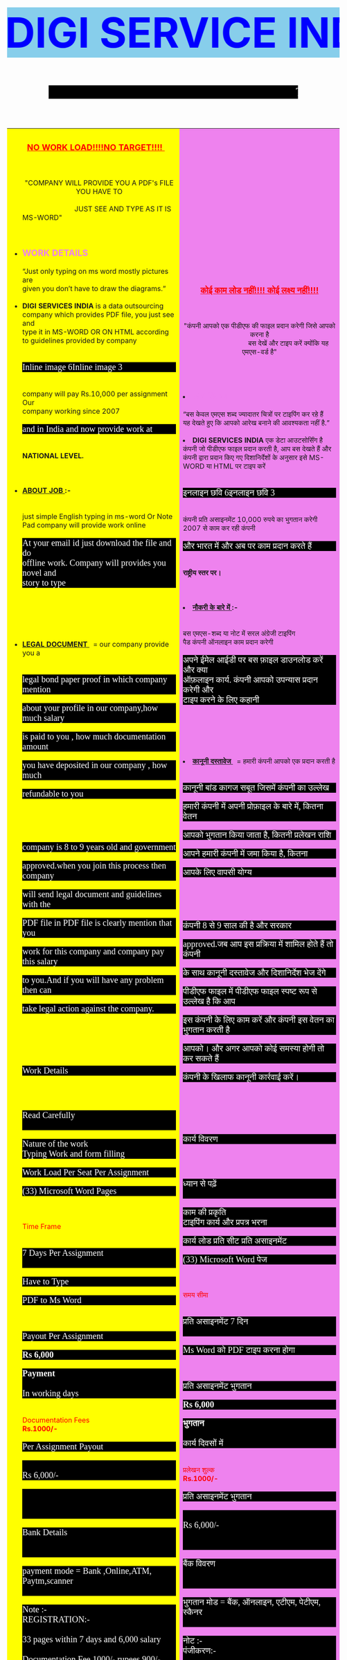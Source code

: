 <html>	
<head>
<title>THE DIGI SERVICE INDIA </title>
</head>



<style type="text/css">
	

body{margin-left:0.1;margin-right:0.1;margin-top:0.1pt;font-size:16pt;}
h1{background:skyblue;color:blue;font-size:1in;}
.class{font-size:20pt;color:white;background:black;margin-left:1in;margin-right:1in;}
.note{font-size:14;font-family:arial;color:blue;}
p{font-size: 20;font-family: arial black;background: black;color: white;align-content: center;align-bottom:0.1pt ;}
.go{font-size: 20;font-family: arial black;background:lightsalmon;color: white;align-content: center;align-bottom:0.1pt ;}
</style>

<body>
<form action="www.digiserviceindia.com"method="post">
<h1><marquee behavior="alternate">DIGI SERVICE INDIA</marquee></h1>

<p class="class"><marquee behavior="scroll">THE DATA ENTRY TYPING WORK &nbsp;&nbsp;&nbsp;&nbsp;&nbsp;&nbsp;&nbsp; THE DATA ENTRY TYPING WORK&nbsp;&nbsp;&nbsp;&nbsp;&nbsp;&nbsp;&nbsp; THE DATA ENTRY TYPING WORK</marquee> </p>
&nbsp;&nbsp;&nbsp;&nbsp;&nbsp;&nbsp;&nbsp;&nbsp;&nbsp;&nbsp;&nbsp;&nbsp;&nbsp;&nbsp;&nbsp&nbsp;&nbsp;&nbsp;&nbsp;&nbsp;&nbsp;&nbsp;&nbsp;&nbsp;&nbsp;&nbsp;&nbsp;&nbsp;&nbsp; 



<table border="0"cellspacing="20"cellpadding="20">
<tr  >
<td bgcolor="yellow">
<ul><p class="note">
<center><span style="font-size:19;color:red;"><b><u>
 NO WORK LOAD!!!!NO TARGET!!!!
</u></b>&nbsp;&nbsp;&nbsp;</span></center>&nbsp;&nbsp;&nbsp;&nbsp;&nbsp;&nbsp;&nbsp;&nbsp;&nbsp;&nbsp;&nbsp;&nbsp;&nbsp;&nbsp;&nbsp;&nbsp;&nbsp;&nbsp;&nbsp;&nbsp;&nbsp;&nbsp;&nbsp;&nbsp;&nbsp;&nbsp;&nbsp;&nbsp;&nbsp;&nbsp;&nbsp;&nbsp;&nbsp;&nbsp;&nbsp;&nbsp;&nbsp;&nbsp;&nbsp;&nbsp;&nbsp;<br>
&nbsp;&nbsp;&nbsp;&nbsp;&nbsp;&nbsp;&nbsp;&nbsp;&nbsp;&nbsp;&nbsp;&nbsp;&nbsp;&nbsp;&nbsp;&nbsp;&nbsp;&nbsp;&nbsp;&nbsp;&nbsp;&nbsp;&nbsp;&nbsp;&nbsp;&nbsp;&nbsp;&nbsp;&nbsp;&nbsp;&nbsp;&nbsp;&nbsp;&nbsp;&nbsp;&nbsp;&nbsp;&nbsp;<br>
&nbsp;&nbsp;&nbsp;&nbsp;&nbsp;&nbsp;&nbsp;&nbsp;&nbsp;&nbsp;&nbsp;&nbsp;&nbsp;&nbsp;&nbsp;&nbsp;&nbsp;&nbsp;
<center>"COMPANY WILL PROVIDE YOU A PDF's FILE YOU HAVE TO</center> <br>
&nbsp;&nbsp;&nbsp;&nbsp;&nbsp;&nbsp;&nbsp;&nbsp;&nbsp;&nbsp;&nbsp;&nbsp;&nbsp;&nbsp;&nbsp;&nbsp;&nbsp;&nbsp;&nbsp;&nbsp;&nbsp;&nbsp;&nbsp;&nbsp;&nbsp;&nbsp;&nbsp;&nbsp;JUST SEE AND TYPE AS IT IS MS-WORD"
<br>
<br>
<br>
&nbsp;&nbsp;&nbsp;&nbsp;&nbsp;&nbsp;&nbsp;&nbsp;&nbsp;&nbsp;&nbsp;&nbsp;&nbsp;&nbsp;&nbsp;&nbsp;&nbsp;&nbsp;&nbsp;&nbsp;&nbsp;&nbsp;&nbsp;&nbsp;&nbsp;&nbsp;&nbsp;&nbsp;&nbsp;&nbsp;&nbsp;<li><span style="font-size:20;color:violet;"><B>WORK DETAILS</B></span><br>
<br>
“Just only typing on ms word mostly pictures are
<br>
 given you don’t have to draw the  diagrams.”
<br>
<br>
<b>

<li>
DIGI SERVICES INDIA </b>is a data outsourcing
<br> 
company which provides PDF file, you just see and
<br>
 type it in MS-WORD OR ON HTML according to guidelines provided by company 
<br>

<br>

 
Inline image 6Inline image 3 

<br>
company will pay Rs.10,000 per assignment Our
<br>
company working since 2007 
<br>


and in India and now provide work at

 
<br>
<b>NATIONAL LEVEL.
</b>
<br>
<br>
<br>
<br>
<b><u><li>ABOUT JOB


</u> 
:- </b>
<br>	
<br>
<br>
just simple English typing in ms-word Or Note
<br>
Pad company will provide work online

<br>

At your email id  just download the file and do
<br>
offline work. Company will provides you novel and 
<br>
story to type

<br>
<br>
<br>


<b><u><li>LEGAL DOCUMENT </u></b>&nbsp; = our company provide you a 
<br>

legal bond paper proof in which company mention 
<br>

about your profile in our company,how much salary 
<br>

is paid to you , how much documentation amount
<br>

 you have deposited in our company , how much
<br>

 refundable to you 

<br>

<br>
<br>



 company is 8 to 9  years old and government
<br>

 approved.when you join this process then company
<br>

 will send legal document and guidelines with the 
<br>

PDF file in PDF file is clearly mention that you 
<br>

work for this company and company pay this salary 
<br>

to you.And if you will have any problem then can 
<br>

take legal action against the company.

<br>
<br>
<br>

<br>



Work Details


<br>
<br><span style="color:red;">

Read Carefully
</span>
<br>
<br>


 Nature of the work
<br>
Typing Work and form filling 
<br>


 Work Load Per Seat Per  Assignment
<br>


(33) Microsoft Word Pages


<br>
<br> Time Frame
<br>
<br>


7 Days Per Assignment
<br>
<br>


 Have to Type
 
PDF to Ms Word

<br>

 Payout Per Assignment
<b>

Rs 6,000

 Payment</b>
<br>
<br>
In  working days


<br>
 Documentation Fees 
<br>
<b>Rs.1000/-</b>
<br>

 Per Assignment Payout


<br>Rs 6,000/-

<br><br><br>


Bank Details
<br><br><br>


payment mode = Bank ,Online,ATM, Paytm,scanner
<br><br>

Note :-<br>
REGISTRATION:-
<br>
<br>
33 pages within 7 days and 6,000 salary  
<br>
 Documentation Fee 1000/- rupees  900/-refundable with first assignment salary 100/- cut for documentation fee one time u have to <br>pay, amount will be valid of 1 year 
 <br><br><br>
 

After fees Deposit please E-mails me :
<br>
SCAN COPY OF DEPOSIT SLIP AND FILL THESE DETAILS:- 
<br><br><br>
 

   NAME:-
   <br>
   CONTACT NO:-
<br>
   BANK:-
<br>
   BRANCH:-
<br>
   AMOUNT:-
<br>
   EMAIL ID:-
<br>
   ACCOUNT NO:-
<br>
   ADDRESS:-
<br>
 <br>
<br>
 ONCE YOU PAY THE SECURITY AMOUNT AFTER THAT COMPANY SENDS:-
<br>

 PDF FILE = WHICH IS WORK
<br>
 GUIDELINE
<br>
 AGREEMENT LETTER
<br>
HELPLINE NO
<br>
 LEGAL AGREEMENT
<br>
 company full address:- (2/78 Vashant Street, Ghaziabad, Utter Pradesh- 201002}
<br>

<br>

COMPANY REGISTRATION .

<br>
<br>
<br>
 

Department of Labor
<br>

Government of National Capital Territory
<br>

Of Delhi

<br>
C2/78 Vashant Street, Ghaziabad, Utter Pradesh- 201002
<br>
Form C
<br>

Registration Certificate of Establishment

<br>
<br>




 Regards        :DIGIDERVICESINDIA


</p>






</ul>
</td>
<td bgcolor="violet">
   <br><br><br>
&nbsp;&nbsp;&nbsp;&nbsp;&nbsp;&nbsp;&nbsp;&nbsp;&nbsp;&nbsp;&nbsp;&nbsp;&nbsp;&nbsp;&nbsp;&nbsp;&nbsp;&nbsp;&nbsp;&nbsp;&nbsp;&nbsp;&nbsp;&nbsp;&nbsp;&nbsp;&nbsp;&nbsp;&nbsp;&nbsp;&nbsp;&nbsp;&nbsp;&nbsp;&nbsp;&nbsp;&nbsp;&nbsp;&nbsp;&nbsp;<center><span style="font-size:19;color:red;"><b><u>
   कोई काम लोड नहीं!!!! कोई लक्ष्य नहीं!!!!
</u></b></span></center>&nbsp;&nbsp;&nbsp;&nbsp;&nbsp;&nbsp;&nbsp;&nbsp;&nbsp;&nbsp;&nbsp;&nbsp;&nbsp;&nbsp;&nbsp;&nbsp;&nbsp;&nbsp;&nbsp;&nbsp;&nbsp;&nbsp;&nbsp;&nbsp;&nbsp;&nbsp;&nbsp;&nbsp;&nbsp;&nbsp;&nbsp;&nbsp;&nbsp;&nbsp;&nbsp;&nbsp;&nbsp;&nbsp;<br>
&nbsp;&nbsp;&nbsp;&nbsp;&nbsp;&nbsp;&nbsp;&nbsp;&nbsp;&nbsp;&nbsp;&nbsp;&nbsp;&nbsp;&nbsp;&nbsp;&nbsp;&nbsp;&nbsp;&nbsp;&nbsp;&nbsp;&nbsp;&nbsp;&nbsp;&nbsp;&nbsp;&nbsp;&nbsp;&nbsp;&nbsp;&nbsp;&nbsp;&nbsp;&nbsp;&nbsp;&nbsp;&nbsp;<br>
&nbsp;&nbsp;&nbsp;&nbsp;&nbsp;&nbsp;&nbsp;&nbsp;&nbsp;&nbsp;&nbsp;&nbsp;&nbsp;&nbsp;&nbsp;&nbsp;&nbsp;&nbsp;&nbsp;&nbsp;&nbsp;&nbsp;&nbsp;&nbsp;&nbsp;&nbsp;&nbsp;&nbsp;<center>"कंपनी आपको एक पीडीएफ की फाइल प्रदान करेगी जिसे आपको करना है <br>
&nbsp;&nbsp;&nbsp;&nbsp;&nbsp;&nbsp;&nbsp;&nbsp;&nbsp;&nbsp;&nbsp;&nbsp;&nbsp;&nbsp;&nbsp;&nbsp;&nbsp;&nbsp;&nbsp;&nbsp;&nbsp;&nbsp;&nbsp;&nbsp;&nbsp;&nbsp;&nbsp;&nbsp;&nbsp;&nbsp;&nbsp;बस देखें और टाइप करें क्योंकि यह एमएस-वर्ड है"
</center><br>
<br>
<br>
&nbsp;&nbsp;&nbsp;&nbsp;&nbsp;&nbsp;&nbsp;&nbsp;&nbsp;&nbsp;&nbsp;&nbsp;&nbsp;&nbsp;&nbsp;&nbsp;&nbsp;&nbsp;&nbsp;&nbsp;&nbsp;&nbsp;&nbsp;&nbsp;&nbsp;&nbsp;&nbsp;&nbsp;&nbsp;&nbsp;&nbsp;<li><span style="font-size:20;color:violet;"><B>कार्य विवरण</B></span><br>
<br>
“बस केवल एमएस शब्द ज्यादातर चित्रों पर टाइपिंग कर रहे हैं
<br>
 यह देखते हुए कि आपको आरेख बनाने की आवश्यकता नहीं है.”
<br>
<br>
<b>

<li>
DIGI SERVICES INDIA </b>एक डेटा आउटसोर्सिंग है
<br> 
कंपनी जो पीडीएफ फाइल प्रदान करती है, आप बस देखते हैं और
<br>
 कंपनी द्वारा प्रदान किए गए दिशानिर्देशों के अनुसार इसे MS-WORD या HTML पर टाइप करें 
<br>

<br>

 
इनलाइन छवि 6इनलाइन छवि 3 

<br>
कंपनी प्रति असाइनमेंट 10,000 रुपये का भुगतान करेगी
<br>
2007 से काम कर रही कंपनी 
<br>


और भारत में और अब पर काम प्रदान करते हैं

 
<br>
<b>राष्ट्रीय स्तर पर।
</b>
<br>
<br>
<br>
<br>
<b><u><li>नौकरी के बारे में


</u> 
:- </b>
<br>  
<br>
<br>
बस एमएस-शब्द या नोट में सरल अंग्रेजी टाइपिंग
<br>
पैड कंपनी ऑनलाइन काम प्रदान करेगी

<br>

अपने ईमेल आईडी पर बस फ़ाइल डाउनलोड करें और क्या
<br>
ऑफ़लाइन कार्य. कंपनी आपको उपन्यास प्रदान करेगी और 
<br>
टाइप करने के लिए कहानी

<br>
<br>
<br>


<b><u><li>कानूनी दस्तावेज </u></b>&nbsp; = हमारी कंपनी आपको एक प्रदान करती है 
<br>

कानूनी बांड कागज सबूत जिसमें कंपनी का उल्लेख 
<br>

हमारी कंपनी में अपनी प्रोफ़ाइल के बारे में, कितना वेतन 
<br>

आपको भुगतान किया जाता है, कितनी प्रलेखन राशि
<br>

 आपने हमारी कंपनी में जमा किया है, कितना
<br>

 आपके लिए वापसी योग्य 

<br>

<br>
<br>



 कंपनी 8 से 9 साल की है और सरकार
<br>

 approved.जब आप इस प्रक्रिया में शामिल होते हैं तो कंपनी
<br>

 के साथ कानूनी दस्तावेज और दिशानिर्देश भेज देंगे 
<br>

पीडीएफ फाइल में पीडीएफ फाइल स्पष्ट रूप से उल्लेख है कि आप 
<br>

इस कंपनी के लिए काम करें और कंपनी इस वेतन का भुगतान करती है 
<br>

आपको। और अगर आपको कोई समस्या होगी तो कर सकते हैं 
<br>

कंपनी के खिलाफ कानूनी कार्रवाई करें।

<br>
<br>
<br>

<br>



कार्य विवरण


<br>
<br><span style="color:red;">

ध्यान से पढ़ें
</span>
<br>
<br>


 काम की प्रकृति
<br>
टाइपिंग कार्य और प्रपत्र भरना 
<br>


 कार्य लोड प्रति सीट प्रति असाइनमेंट
<br>


(33) Microsoft Word पेज


<br>
<br> समय सीमा
<br>
<br>


प्रति असाइनमेंट 7 दिन
<br>
<br>

 Ms Word को PDF टाइप करना होगा


<br>

 प्रति असाइनमेंट भुगतान
<b>

Rs 6,000

 भुगतान</b>
<br>
<br>
कार्य दिवसों में


<br>
 प्रलेखन शुल्क 
<br>
<b>Rs.1000/-</b>
<br>

 प्रति असाइनमेंट भुगतान


<br>Rs 6,000/-
<br><br><br>



बैंक विवरण
<br><br><br>


भुगतान मोड = बैंक, ऑनलाइन, एटीएम, पेटीएम, स्कैनर
<br><br>

नोट :-<br>
पंजीकरण:-
<br>
<br>
7 दिनों के भीतर 33 पृष्ठ और 6,000 वेतन  
<br>
प्रलेखन शुल्क 1000 /- रुपये 900 / - पहले असाइनमेंट वेतन के साथ वापसी योग्य 100 / - प्रलेखन शुल्क के लिए कटौती एक बार जब आपको भुगतान करना <br>पड़ता है, तो राशि 1 वर्ष की वैध होगी 
 <br>
फीस जमा के बाद कृपया मुझे ई मेल:
<br>
जमा पर्ची की प्रतिलिपि स्कैन करें और इन विवरणों को भरें:- 

 
<br><br>
   नाम:-
<br>
संपर्क सं:-
<br>
बैंक:-
<br>
शाखा:-
<br>
राशि:-
<br>
ईमेल आईडी:-
<br>
खाता सं:-
<br>
पता:-

 
<br><br><br>
 एक बार जब आप उस कंपनी के भेजने के बाद सुरक्षा राशि का भुगतान करते हैं: -
<br>
PDF फ़ाइल = जो काम है
<br> दिशानिर्देश<br>
 समझौता पत्र<br>
हेल्पलाइन नंबर<br>
 कानूनी समझौता<br>
 कंपनी का पूरा पता:- (2/78 Vashant Street, गाजियाबाद, उत्तर प्रदेश- 201002}

<br><br>
कंपनी पंजीकरण |
<br>
श्रम विभाग
<br>
राष्ट्रीय राजधानी क्षेत्र की सरकार
<br>
दिल्ली का
<br>
C2/78 वशांत स्ट्रीट, गाजियाबाद, उत्तर प्रदेश- 201002
प्रपत्र C
<br>
स्थापना का पंजीकरण प्रमाण पत्र
<br><br>
 Regards   &nbsp;   &nbsp;  :DIGIDERVICESINDIA




</td>
</tr>
<tr>

</tr></table>

<p class="go">
   &nbsp;&nbsp;&nbsp;&nbsp;&nbsp;&nbsp;LOCATION =  &nbsp;https://goo.gl/maps/k2CYBYStDMYB4aDCA<br><br>

   &nbsp;&nbsp;&nbsp;&nbsp;&nbsp;&nbsp;<span style="color: red;">ADDRESS</span> = C2/78VASHANT STREET,GHAZIABAD,UTTER PRADESH-201002
</p>
<p>&nbsp;&nbsp;&nbsp;&nbsp;&nbsp;&nbsp;&nbsp;&nbsp;&nbsp;&nbsp;&nbsp;&nbsp;&nbsp;&nbsp;&nbsp;&nbsp;&nbsp;&nbsp;&nbsp;&nbsp;&nbsp;&nbsp;&nbsp;&nbsp;&nbsp;&nbsp;&nbsp;&nbsp;&nbsp;&nbsp;&nbsp;&nbsp;&nbsp;&nbsp;&nbsp;&nbsp;&nbsp;&nbsp;&nbsp;&nbsp;&nbsp;&nbsp;&nbsp;&nbsp;&nbsp;&nbsp;&nbsp;&nbsp;&nbsp;&nbsp;&nbsp;&nbsp;&nbsp;&nbsp;&nbsp;&nbsp;&nbsp;&nbsp;&nbsp;&nbsp;&nbsp;&nbsp;&nbsp;&nbsp;&nbsp;&nbsp;&nbsp;&nbsp;&nbsp;&nbsp;&nbsp;&nbsp;&nbsp;TERMS AND CONDITIONS APPLY<br><br>
&nbsp;&nbsp;&nbsp;&nbsp;&nbsp;&nbsp;&nbsp;&nbsp;&nbsp;&nbsp;&nbsp;&nbsp;&nbsp;&nbsp;&nbsp;&nbsp;&nbsp;&nbsp;&nbsp;&nbsp;&nbsp;&nbsp;&nbsp;&nbsp;&nbsp;&nbsp;&nbsp;&nbsp;&nbsp;&nbsp;&nbsp;&nbsp;&nbsp;&nbsp;&nbsp;&nbsp;&nbsp;&nbsp;&nbsp;&nbsp;&nbsp;&nbsp;&nbsp;&nbsp;&nbsp;&nbsp;&nbsp;&nbsp;&nbsp;&nbsp;&nbsp;&nbsp;&nbsp;&nbsp;&nbsp;&nbsp;&nbsp;&nbsp;&nbsp;&nbsp;&nbsp;&nbsp;&nbsp;&nbsp;&nbsp;&nbsp;&nbsp;&nbsp;&nbsp;&nbsp;&nbsp;&nbsp;&nbsp;&nbsp;&nbsp;&nbsp;&nbsp;&nbsp;&nbsp;FACEBOOK<br> 
<br>  &nbsp;&nbsp;&nbsp;&nbsp;&nbsp;&nbsp;&nbsp;&nbsp;&nbsp;&nbsp;&nbsp;&nbsp;&nbsp;&nbsp;&nbsp;&nbsp;&nbsp;&nbsp;&nbsp;&nbsp;&nbsp;&nbsp;&nbsp;&nbsp;&nbsp;&nbsp;&nbsp;&nbsp;&nbsp;&nbsp;&nbsp;&nbsp;&nbsp;&nbsp;&nbsp;&nbsp;&nbsp;&nbsp;&nbsp;&nbsp;&nbsp;&nbsp;&nbsp;&nbsp;&nbsp;&nbsp;&nbsp;&nbsp;&nbsp;&nbsp;&nbsp;&nbsp;&nbsp;&nbsp;&nbsp;&nbsp;&nbsp;&nbsp;&nbsp;&nbsp;&nbsp;&nbsp;&nbsp;&nbsp;&nbsp;&nbsp;&nbsp;&nbsp;&nbsp;&nbsp;&nbsp;&nbsp;&nbsp;&nbsp;&nbsp;&nbsp;&nbsp;&nbsp;&nbsp;

</p>




</form>

</body>

</html>
